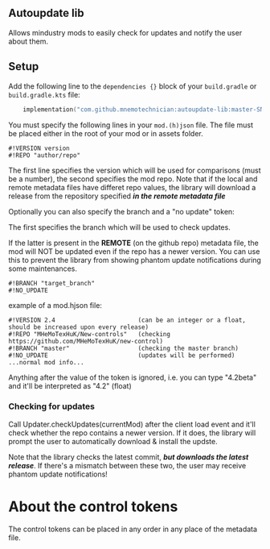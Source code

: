 ## Autoupdate lib
Allows mindustry mods to easily check for updates and notify the user about them.

## Setup
Add the following line to the `dependencies {}` block of your `build.gradle` or `build.gradle.kts` file:
```kotlin
	implementation("com.github.mnemotechnician:autoupdate-lib:master-SNAPSHOT")
```

You must specify the following lines in your `mod.(h)json` file. The file must be placed either in the root of your mod or in assets folder.
```
#!VERSION version
#!REPO "author/repo"
```
The first line specifies the version which will be used for comparisons (must be a number), the second specifies the mod repo. Note that if the local and remote metadata files have differet repo values,
the library will download a release from the repository specified ***in the remote metadata file***

Optionally you can also specify the branch and a "no update" token:

The first specifies the branch which will be used to check updates.

If the latter is present in the __REMOTE__ (on the github repo) metadata file, the mod will NOT be updated even if the repo has a newer version.
You can use this to prevent the library from showing phantom update notifications during some maintenances.
```
#!BRANCH "target_branch"
#!NO_UPDATE
```
example of a mod.hjson file:
```
#!VERSION 2.4                       (can be an integer or a float, should be increased upon every release)
#!REPO "MHeMoTexHuK/New-controls"   (checking https://github.com/MHeMoTexHuK/new-control)
#!BRANCH "master"                   (checking the master branch)
#!NO_UPDATE                         (updates will be performed)
...normal mod info...
```
Anything after the value of the token is ignored, i.e. you can type "4.2beta" and it'll be interpreted as "4.2" (float)

### Checking for updates
Call Updater.checkUpdates(currentMod) after the client load event and it'll check whether the repo contains a newer version.
If it does, the library will prompt the user to automatically download & install the updste.

Note that the library checks the latest commit, ***but downloads the latest release***. 
If there's a mismatch between these two, the user may receive phantom update notifications!

# About the control tokens
The control tokens can be placed in any order in any place of the metadata file.
